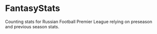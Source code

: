# FantasyStats
Counting stats for Russian Football Premier League relying on preseason and previous season stats.

